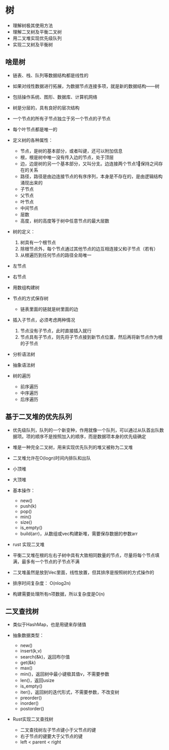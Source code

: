 # 树

- 理解树极其使用方法
- 理解二叉树及平衡二叉树
- 用二叉堆实现优先级队列
- 实现二叉树及平衡树

## 啥是树

- 链表、栈、队列等数据结构都是线性的

- 如果对线性数据进行拓展，为数据节点连接多项，就是新的数据结构——树

- 包括操作系统、图形、数据库、计算机网络

- 树是分层的，具有良好的层次结构

- 一个节点的所有子节点独立于另一个节点的子节点

- 每个叶节点都是唯一的

- 定义树的各种属性：
  - 节点，是树的基本部分，或者叫键，还可以附加信息
  - 根，根是树中唯一没有传入边的节点，处于顶层
  - 边，边是树的另一个基本部分，又叫分支。边连接两个节点1⃣️保持之间存在的关系
  - 路径，路径是由边连接节点的有序序列，本身是不存在的，是由逻辑结构涌现出来的
  - 子节点
  - 父节点
  - 叶节点
  - 中间节点
  - 层数
  - 高度，树的高度等于树中任意节点的最大层数

- 树的定义：
  1. 树具有一个根节点
  2. 除根节点外，每个节点通过其他节点的边互相连接父和子节点（若有）
  3. 从根遍历到任何节点的路径全局唯一

- 左节点
- 右节点

- 用数组构建树

- 节点的方式保存树
  - 链表里面的链就是树里面的边

- 插入子节点，必须考虑两种情况
  1. 节点没有子节点，此时直接插入就行
  2. 节点具有子节点，则先将子节点接到新节点位置，然后再将新节点作为根的子节点

- 分析语法树

- 抽象语法树

- 树的遍历
  - 前序遍历
  - 中序遍历
  - 后序遍历

## 基于二叉堆的优先队列

- 优先级队列，队列的一个新变种，作用就像一个队列，可以通过从队首出队数据项。项的顺序不是按照加入的顺序，而是数据项本身的优先级确定

- 堆是一种完全二叉树，用来实现优先队列的堆又被称为二叉堆

- 二叉堆允许在O(logn)时间内排队和出队

- 小顶堆

- 大顶堆

- 基本操作：
  - new()
  - push(k)
  - pop()
  - min()
  - size()
  - is_empty()
  - build(arr)，从数组或vec构建新堆，需要保存数据的参数arr

- rust 实现二叉堆

- 平衡二叉堆在根的左右子树中具有大致相同数量的节点，尽量将每个节点填满，最多有一个节点的子节点不满

- 二叉堆虽然是放到Vec里面，线性放置，但其排序是按照树的方式操作的

- 排序时间复杂度： O(nlog2n)

- 构建需要处理所有n项数据，所以复杂度是O(n)

## 二叉查找树

- 类似于HashMap，也是用键来存储值

- 抽象数据类型：
  - new()
  - insert(k,v)
  - search(&k)，返回布尔值
  - get(&k)
  - max()
  - min()，返回树中最小键极其值v，不需要参数
  - len()，返回usize
  - is_empty()
  - iter()，返回树的迭代形式，不需要参数，不改变树
  - preorder()
  - inorder()
  - postorder()

- Rust实现二叉查找树
  - 二叉查找树左子节点键小于父节点的键
  - 右子节点的键要大于父节点的键
  - left < parent < right

